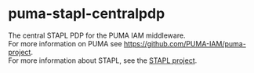 puma-stapl-centralpdp
=====================

The central STAPL PDP for the PUMA IAM middleware.  
For more information on PUMA see https://github.com/PUMA-IAM/puma-project.  
For more information about STAPL, see the [STAPL project](https://github.com/stapl-dsl/).
